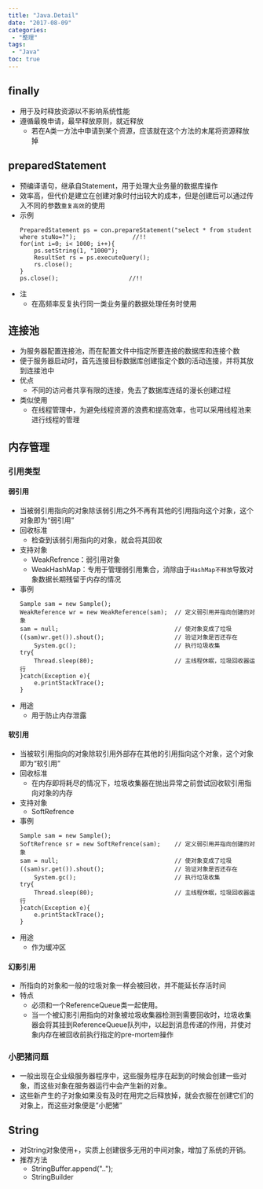 ```yaml
---
title: "Java.Detail"
date: "2017-08-09"
categories:
 - "整理"
tags:
 - "Java"
toc: true
---
```



## finally
- 用于及时释放资源以不影响系统性能
- 遵循最晚申请，最早释放原则，就近释放
    - 若在A类一方法中申请到某个资源，应该就在这个方法的末尾将资源释放掉

## preparedStatement
- 预编译语句，继承自Statement，用于处理大业务量的数据库操作
- 效率高，但代价是建立在创建对象时付出较大的成本，但是创建后可以通过传入不同的参数`重复高效`的使用
- 示例
    ```
    PreparedStatement ps = con.prepareStatement("select * from student where stuNo=?");                //!!
    for(int i=0; i< 1000; i++){
        ps.setString(1, "1000");
        ResultSet rs = ps.executeQuery();
        rs.close();
    }
    ps.close();                    //!!
    ```
- 注
    - 在高频率反复执行同一类业务量的数据处理任务时使用


## 连接池
- 为服务器配置连接池，而在配置文件中指定所要连接的数据库和连接个数
- 便于服务器启动时，首先连接目标数据库创建指定个数的活动连接，并将其放到连接池中
- 优点
    - 不同的访问者共享有限的连接，免去了数据库连结的漫长创建过程
- 类似使用
    - 在线程管理中，为避免线程资源的浪费和提高效率，也可以采用线程池来进行线程的管理


## 内存管理
### 引用类型
#### 弱引用
- 当被弱引用指向的对象除该弱引用之外不再有其他的引用指向这个对象，这个对象即为“弱引用”
- 回收标准
    - 检查到该弱引用指向的对象，就会将其回收
- 支持对象
    - WeakRefrence：弱引用对象
    - WeakHashMap：专用于管理弱引用集合，消除由于`HashMap不释放`导致对象数据长期残留于内存的情况   
- 事例
    ```
    Sample sam = new Sample();
    WeakReference wr = new WeakReference(sam);  // 定义弱引用并指向创建的对象
    sam = null;                                 // 使对象变成了垃圾
    ((sam)wr.get()).shout();                    // 验证对象是否还存在
        System.gc();                            // 执行垃圾收集
    try{
        Thread.sleep(80);                       // 主线程休眠，垃圾回收器运行
    }catch(Exception e){
        e.printStackTrace();
    }
    ```
- 用途
    - 用于防止内存泄露

#### 软引用
- 当被软引用指向的对象除软引用外部存在其他的引用指向这个对象，这个对象即为“软引用”
- 回收标准
    - 在内存即将耗尽的情况下，垃圾收集器在抛出异常之前尝试回收软引用指向对象的内存
- 支持对象
    - SoftRefrence
- 事例
    ```
    Sample sam = new Sample();
    SoftRefrence sr = new SoftRefrence(sam);    // 定义弱引用并指向创建的对象
    sam = null;                                 // 使对象变成了垃圾
    ((sam)sr.get()).shout();                    // 验证对象是否还存在
        System.gc();                            // 执行垃圾收集
    try{
        Thread.sleep(80);                       // 主线程休眠，垃圾回收器运行
    }catch(Exception e){
        e.printStackTrace();
    }
    ```
- 用途
    - 作为缓冲区           

#### 幻影引用
- 所指向的对象和一般的垃圾对象一样会被回收，并不能延长存活时间
- 特点
    - 必须和一个ReferenceQueue类一起使用。
    - 当一个被幻影引用指向的对象被垃圾收集器检测到需要回收时，垃圾收集器会将其挂到ReferenceQueue队列中，以起到消息传递的作用，并使对象内存在被回收前执行指定的pre-mortem操作                                   

### 小肥猪问题
- 一般出现在企业级服务器程序中，这些服务程序在起到的时候会创建一些对象，而这些对象在服务器运行中会产生新的对象。
- 这些新产生的子对象如果没有及时在用完之后释放掉，就会衣服在创建它们的对象上，而这些对象便是“小肥猪”


## String
- 对String对象使用+，实质上创建很多无用的中间对象，增加了系统的开销。
- 推荐方法
    - StringBuffer.append("..");
    - StringBuilder
